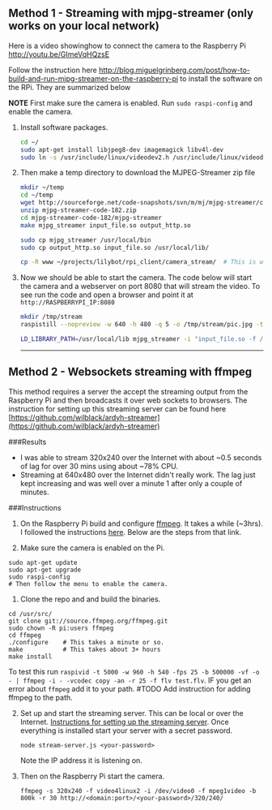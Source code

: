 ## Method 1 - Streaming with mjpg-streamer (only works on your local network)

Here is a video showinghow to connect the camera to the Raspberry Pi http://youtu.be/GImeVqHQzsE 

Follow the instruction here http://blog.miguelgrinberg.com/post/how-to-build-and-run-mjpg-streamer-on-the-raspberry-pi to install the software on the RPi. They are summarized below

**NOTE** First make sure the camera is enabled. Run `sudo raspi-config` and enable the camera.

1. Install software packages. 
	```sh
	cd ~/
	sudo apt-get install libjpeg8-dev imagemagick libv4l-dev
	sudo ln -s /usr/include/linux/videodev2.h /usr/include/linux/videodev.h
	
	```
2. Then make a temp directory to download the MJPEG-Streamer zip file

	```sh
	mkdir ~/temp
	cd ~/temp
	wget http://sourceforge.net/code-snapshots/svn/m/mj/mjpg-streamer/code/mjpg-streamer-code-182.zip
	unzip mjpg-streamer-code-182.zip
	cd mjpg-streamer-code-182/mjpg-streamer
	make mjpg_streamer input_file.so output_http.so
	
	sudo cp mjpg_streamer /usr/local/bin
	sudo cp output_http.so input_file.so /usr/local/lib/

	cp -R www ~/projects/lilybot/rpi_client/camera_stream/  # This is what I did but I don't think its right.
	
	```

3. Now we should be able to  start the camera. The code below will start 
the camera and a webserver on port 8080 that will stream the video. 
To see run the code and open a browser and point it at `http://RASPBERRYPI_IP:8080`

	```sh
	mkdir /tmp/stream
	raspistill --nopreview -w 640 -h 480 -q 5 -o /tmp/stream/pic.jpg -tl 100 -t 9999999 -th 0:0:0
	
	LD_LIBRARY_PATH=/usr/local/lib mjpg_streamer -i "input_file.so -f /tmp/stream -n pic.jpg" -o "output_http.so -w /home/pi/Projects/lilybot/jjbot/www"

	```
	----
	

## Method 2 - Websockets streaming with ffmpeg
This method requires a server the accept the streaming output from the Raspberry Pi and then broadcasts it over  web sockets to browsers. The instruction for setting up this streaming server can be found here [https://github.com/wilblack/ardyh-streamer](https://github.com/wilblack/ardyh-streamer)

###Results
* I was able to stream 320x240 over the Internet with about ~0.5 seconds of lag for over 30 mins using about ~78% CPU.
* Streaming at 640x480 over the Internet didn't really work. The lag just kept increasing and was well over a minute 1 after only a couple of minutes. 

###Instructions 

1. On the Raspberry Pi build and configure [ffmpeg](http://ffmpeg.org/). It takes a while (~3hrs). I followed the instructions [here](http://sirlagz.net/2012/08/04/how-to-stream-a-webcam-from-the-raspberry-pi/). Below are the steps from that link.
 
  0. Make sure the camera is enabled on the Pi.
  
  ```
  sudo apt-get update
  sudo apt-get upgrade
  sudo raspi-config
  # Then follow the menu to enable the camera.
  ```

  1. Clone the repo and and build the binaries.
    
   ```
   cd /usr/src/
   git clone git://source.ffmpeg.org/ffmpeg.git
   sudo chown -R pi:users ffmpeg
   cd ffmpeg
   ./configure    # This takes a minute or so. 
   make           # This takes about 3+ hours
   make install
   ```

  To test this run 
  `raspivid -t 5000 -w 960 -h 540 -fps 25 -b 500000 -vf -o - | ffmpeg -i - -vcodec copy -an -r 25 -f flv test.flv`. 
  IF you get an error about `ffmpeg` add it to your path. #TODO Add instruction for adding ffmpeg to the path. 
   
2. Set up and start the streaming server. This can be local or over the Internet.  [Instructions for setting up the streaming server](https://github.com/wilblack/ardyh-streamer). Once everything is installed start your server with a secret password.
	
    ```
    node stream-server.js <your-password>
    ```
     
     Note the IP address it is listening on. 


3. Then on the Raspberry Pi start the camera.
	```
	ffmpeg -s 320x240 -f video4linux2 -i /dev/video0 -f mpeg1video -b 800k -r 30 http://<domain:port>/<your-password>/320/240/

	```
